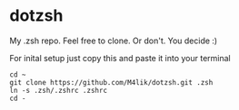 # dotzsh
My .zsh repo. Feel free to clone. Or don't. You decide :)

For inital setup just copy this and paste it into your terminal

```shell
cd ~
git clone https://github.com/M4lik/dotzsh.git .zsh
ln -s .zsh/.zshrc .zshrc
cd -
```
